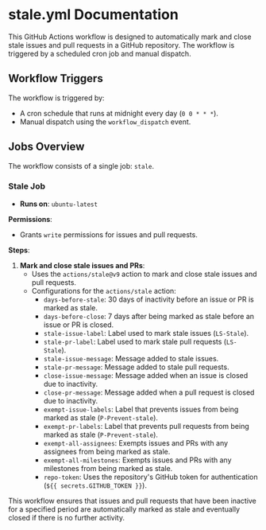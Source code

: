 # stale.yml Documentation

This GitHub Actions workflow is designed to automatically mark and close stale issues and pull requests in a GitHub repository. The workflow is triggered by a scheduled cron job and manual dispatch.

## Workflow Triggers

The workflow is triggered by:

-   A cron schedule that runs at midnight every day (`0 0 * * *`).
-   Manual dispatch using the `workflow_dispatch` event.

## Jobs Overview

The workflow consists of a single job: `stale`.

### Stale Job

-   **Runs on**: `ubuntu-latest`

**Permissions**:

-   Grants `write` permissions for issues and pull requests.

**Steps**:

1. **Mark and close stale issues and PRs**:
    - Uses the `actions/stale@v9` action to mark and close stale issues and pull requests.
    - Configurations for the `actions/stale` action:
        - `days-before-stale`: 30 days of inactivity before an issue or PR is marked as stale.
        - `days-before-close`: 7 days after being marked as stale before an issue or PR is closed.
        - `stale-issue-label`: Label used to mark stale issues (`LS-Stale`).
        - `stale-pr-label`: Label used to mark stale pull requests (`LS-Stale`).
        - `stale-issue-message`: Message added to stale issues.
        - `stale-pr-message`: Message added to stale pull requests.
        - `close-issue-message`: Message added when an issue is closed due to inactivity.
        - `close-pr-message`: Message added when a pull request is closed due to inactivity.
        - `exempt-issue-labels`: Label that prevents issues from being marked as stale (`P-Prevent-stale`).
        - `exempt-pr-labels`: Label that prevents pull requests from being marked as stale (`P-Prevent-stale`).
        - `exempt-all-assignees`: Exempts issues and PRs with any assignees from being marked as stale.
        - `exempt-all-milestones`: Exempts issues and PRs with any milestones from being marked as stale.
        - `repo-token`: Uses the repository's GitHub token for authentication (`${{ secrets.GITHUB_TOKEN }}`).

This workflow ensures that issues and pull requests that have been inactive for a specified period are automatically marked as stale and eventually closed if there is no further activity.
